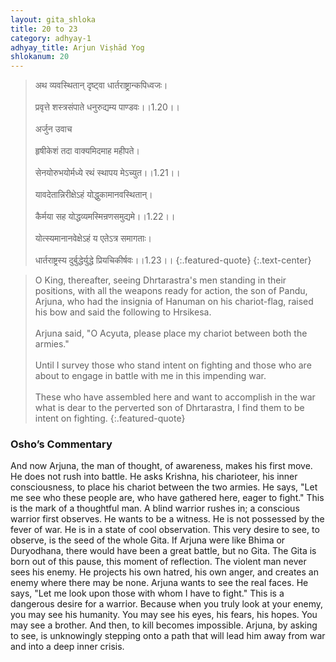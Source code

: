 ```yaml
---
layout: gita_shloka
title: 20 to 23
category: adhyay-1
adhyay_title: Arjun Viṣhād Yog
shlokanum: 20
---
```


> अथ व्यवस्थितान् दृष्ट्वा धार्तराष्ट्रान्कपिध्वजः।<br><br>प्रवृत्ते शस्त्रसंपाते धनुरुद्यम्य पाण्डवः।।1.20।।<br><br>अर्जुन उवाच<br><br>हृषीकेशं तदा वाक्यमिदमाह महीपते।<br><br>सेनयोरुभयोर्मध्ये रथं स्थापय मेऽच्युत।।1.21।।<br><br>यावदेतान्निरीक्षेऽहं योद्धुकामानवस्थितान्।<br><br>कैर्मया सह योद्धव्यमस्मिन्रणसमुद्यमे।।1.22।।<br><br>योत्स्यमानानवेक्षेऽहं य एतेऽत्र समागताः।<br><br>धार्तराष्ट्रस्य दुर्बुद्धेर्युद्धे प्रियचिकीर्षवः।।1.23।।
{:.featured-quote}
{:.text-center}

> O King, thereafter, seeing Dhrtarastra's men standing in their positions, with all the weapons ready for action, the son of Pandu, Arjuna, who had the insignia of Hanuman on his chariot-flag, raised his bow and said the following to Hrsikesa.<br><br>Arjuna said, "O Acyuta, please place my chariot between both the armies."<br><br>Until I survey those who stand intent on fighting and those who are about to engage in battle with me in this impending war.<br><br>These who have assembled here and want to accomplish in the war what is dear to the perverted son of Dhrtarastra, I find them to be intent on fighting.
{:.featured-quote}

### Osho’s Commentary
And now Arjuna, the man of thought, of awareness, makes his first move. He does not rush into battle. He asks Krishna, his charioteer, his inner consciousness, to place his chariot between the two armies.
He says, "Let me see who these people are, who have gathered here, eager to fight." This is the mark of a thoughtful man. A blind warrior rushes in; a conscious warrior first observes. He wants to be a witness. He is not possessed by the fever of war. He is in a state of cool observation.
This very desire to see, to observe, is the seed of the whole Gita. If Arjuna were like Bhima or Duryodhana, there would have been a great battle, but no Gita. The Gita is born out of this pause, this moment of reflection.
The violent man never sees his enemy. He projects his own hatred, his own anger, and creates an enemy where there may be none. Arjuna wants to see the real faces. He says, "Let me look upon those with whom I have to fight." This is a dangerous desire for a warrior. Because when you truly look at your enemy, you may see his humanity. You may see his eyes, his fears, his hopes. You may see a brother. And then, to kill becomes impossible. Arjuna, by asking to see, is unknowingly stepping onto a path that will lead him away from war and into a deep inner crisis.
